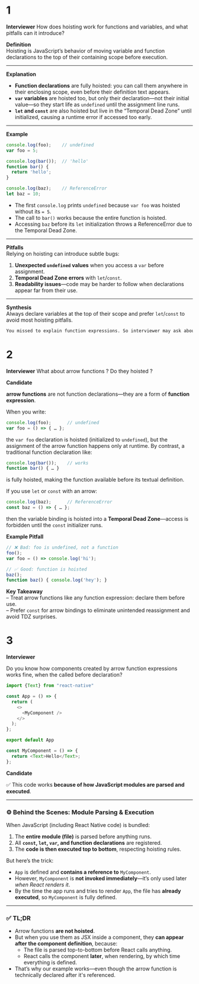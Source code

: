 # 1

**Interviewer**  How does hoisting work for functions and variables, and what pitfalls can it introduce?

**Definition**  
Hoisting is JavaScript’s behavior of moving variable and function declarations to the top of their containing scope before execution.  

---

**Explanation**  
- **Function declarations** are fully hoisted: you can call them anywhere in their enclosing scope, even before their definition text appears.  
- **`var` variables** are hoisted too, but only their declaration—not their initial value—so they start life as `undefined` until the assignment line runs.  
- **`let` and `const`** are also hoisted but live in the “Temporal Dead Zone” until initialized, causing a runtime error if accessed too early.  

---

**Example**  
```js
console.log(foo);    // undefined  
var foo = 5;

console.log(bar());  // 'hello'  
function bar() {
  return 'hello';
}

console.log(baz);    // ReferenceError  
let baz = 10;
```  
- The first `console.log` prints `undefined` because `var foo` was hoisted without its `= 5`.  
- The call to `bar()` works because the entire function is hoisted.  
- Accessing `baz` before its `let` initialization throws a ReferenceError due to the Temporal Dead Zone.  

---

**Pitfalls**  
Relying on hoisting can introduce subtle bugs:  
1. **Unexpected `undefined` values** when you access a `var` before assignment.  
2. **Temporal Dead Zone errors** with `let`/`const`.  
3. **Readability issues**—code may be harder to follow when declarations appear far from their use.  

---

**Synthesis**  
Always declare variables at the top of their scope and prefer `let`/`const` to avoid most hoisting pitfalls.

```bash
You missed to explain function expressions. So interviewer may ask about that next
```

# 2

**Interviewer** What about arrow functions ? Do they hoisted ?

**Candidate**

**arrow functions** are not function declarations—they are a form of **function expression**.

When you write:
```js
console.log(foo);      // undefined
var foo = () => { … };
```
the `var foo` declaration is hoisted (initialized to `undefined`), but the assignment of the arrow function happens only at runtime. By contrast, a traditional function declaration like:
```js
console.log(bar());    // works
function bar() { … }
```
is fully hoisted, making the function available before its textual definition.

If you use `let` or `const` with an arrow:
```js
console.log(baz);      // ReferenceError
const baz = () => { … };
```
then the variable binding is hoisted into a **Temporal Dead Zone**—access is forbidden until the `const` initializer runs.

**Example Pitfall**  
```js
// ❌ Bad: foo is undefined, not a function
foo();                  
var foo = () => console.log('hi');

// ✅ Good: function is hoisted
baz();
function baz() { console.log('hey'); }
```

**Key Takeaway**  
– Treat arrow functions like any function expression: declare them before use.  
– Prefer `const` for arrow bindings to eliminate unintended reassignment and avoid TDZ surprises.

# 3

**Interviewer**

Do you know how components created by arrow function expressions works fine, when the called before declaration?

```js
import {Text} from "react-native"

const App = () => {
  return (
    <>
      <MyComponent /> 
    </>
  );
};

export default App

const MyComponent = () => {
  return <Text>Hello</Text>;
};
```

**Candidate** 


✅ This code works **because of how JavaScript modules are parsed and executed**.

---

### ⚙️ Behind the Scenes: Module Parsing & Execution

When JavaScript (including React Native code) is bundled:
1. The **entire module (file)** is parsed before anything runs.
2. All **`const`, `let`, `var`, and function declarations** are registered.
3. The **code is then executed top to bottom**, respecting hoisting rules.

But here’s the trick:
- `App` is defined and **contains a reference to** `MyComponent`.
- However, `MyComponent` is **not invoked immediately**—it’s only used later *when React renders it*.
- By the time the app runs and tries to render `App`, the file has **already executed**, so `MyComponent` is fully defined.

---

### ✅ TL;DR

- Arrow functions **are not hoisted**.
- But when you use them as JSX inside a component, they **can appear after the component definition**, because:
  - The file is parsed top-to-bottom before React calls anything.
  - React calls the component **later**, when rendering, by which time everything is defined.
- That’s why our example works—even though the arrow function is technically declared after it's referenced.


